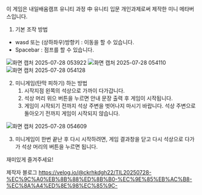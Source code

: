 이 게임은 내일배움캠프 유니티 과정 中 유니티 입문 개인과제로써 제작한 미니 메타버스입니다.

1. 기본 조작 방법
 - wasd 또는 (상하좌우)방향키 : 이동을 할 수 있습니다.
 - Spacebar : 점프를 할 수 있습니다.

![화면 캡처 2025-07-28 053922](https://github.com/user-attachments/assets/5cb81cf5-064e-480e-af54-0c13007e90f7)
![화면 캡처 2025-07-28 054110](https://github.com/user-attachments/assets/3e99cce9-f2ad-4b5c-b20a-152c301e7186)
![화면 캡처 2025-07-28 054128](https://github.com/user-attachments/assets/deba67f3-8b19-4b32-80a6-fedf81781864)

2. 미니게임(탄막 피하기) 하는 방법
   1) 시작지점 왼쪽의 석상으로 가까이 다가갑니다.
   2) 석상 머리 위으 버튼을 누르면 안내 문장 출력 후 게임이 시작됩니다.
   3) 게임이 시작되기 전까지 석상 주변을 벗어나지 마시기 바랍니다. 석상 주변으로 돌아오기 전까지 게임이 시작되지 않습니다.

![화면 캡처 2025-07-28 054609](https://github.com/user-attachments/assets/a4913731-edc6-417c-b682-599bcb76afe9)

3. 미니게임이 한번 끝난 후 다시 시작하려면, 게임 결과창을 닫고 다시 석상으로 다가가 석상 머리의 버튼을 누르면 됩니다.

재미있게 즐겨주세요!

제작자 블로그
https://velog.io/@ckrhkdgh22/TIL20250728-%EC%9C%A0%EB%8B%88%ED%8B%B0-%EC%9E%85%EB%AC%B8-%EC%8A%A4%ED%8E%98%EC%85%9C-
